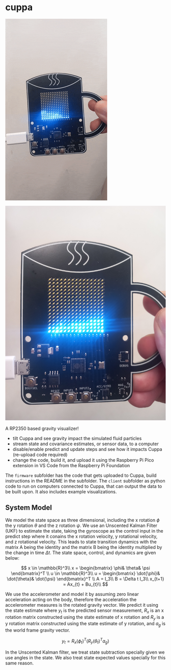 # cuppa

![cuppa_gif](./cuppa_gif.gif)

![cuppa_pic](./20250801_144046.jpg)


A RP2350 based gravity visualizer!
 * tilt Cuppa and see gravity impact the simulated fluid particles
 * stream state and covariance estimates, or sensor data, to a computer
 * disable/enable predict and update steps and see how it impacts Cuppa (re-upload code required)
 * change the code, build it, and upload it using the Raspberry Pi Pico extension in VS Code from the Raspberry Pi Foundation

 The `firmware` subfolder has the code that gets uploaded to Cuppa, build instructions in the README in the subfolder. The `client` subfolder as python code to run on computers connected to Cuppa, that can output the data to be built upon. It also includes example visualizations.

 ## System Model

We model the state space as three dimensional, including the x rotation $\phi$ the y rotation $\theta$ and the z rotation $\psi$. We use an Unscented Kalman Filter (UKF) to estimate the state, taking the gyroscope as the control input in the predict step where it conains the x rotation velocity, y rotational velocity, and z rotational velocity. This leads to state transition dynamics with the matrix A being the identity and the matrix B being the identity multiplied by the change in time $\Delta t$. The state space, control, and dynamics are given below:

$$
x \in \mathbb{R}^3\\  
x = \begin{bmatrix} \phi& \theta& \psi \end{bmatrix}^T \\  
u \in \mathbb{R}^3\\  
u = \begin{bmatrix} \dot{\phi}& \dot{\theta}& \dot{\psi} \end{bmatrix}^T \\  
A = I_3\\  
B = \Delta t I_3\\  
x_{t+1} = Ax_{t} + Bu_{t}\\  
$$

We use the accelerometer and model it by assuming zero linear acceleration acting on the body, therefore the acceleration the accelerometer measures is the rotated gravity vector. We predict it using the state estimate where $y_t$ is the predicted sensor measurement, $R_x$ is an x rotation matrix constructed using the state estimate of x rotation and $R_y$ is a y rotation matrix constructed using the state estimate of y rotation, and $a_g$ is the world frame gravity vector.

$$
y_t = R_x(\phi_t)^T (R_y(\theta_t)^T a_g)
$$

In the Unscented Kalman filter, we treat state subtraction specially given we use angles in the state. We also treat state expected values specially for this same reason.
